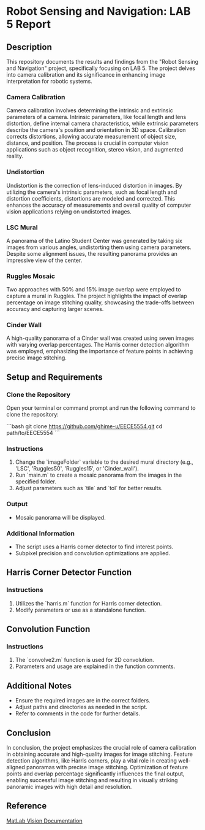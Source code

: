 
# Robot Sensing and Navigation: LAB 5 Report

## Description

This repository documents the results and findings from the "Robot Sensing and Navigation" project, specifically focusing on LAB 5. The project delves into camera calibration and its significance in enhancing image interpretation for robotic systems.

### Camera Calibration

Camera calibration involves determining the intrinsic and extrinsic parameters of a camera. Intrinsic parameters, like focal length and lens distortion, define internal camera characteristics, while extrinsic parameters describe the camera's position and orientation in 3D space. Calibration corrects distortions, allowing accurate measurement of object size, distance, and position. The process is crucial in computer vision applications such as object recognition, stereo vision, and augmented reality.

### Undistortion

Undistortion is the correction of lens-induced distortion in images. By utilizing the camera's intrinsic parameters, such as focal length and distortion coefficients, distortions are modeled and corrected. This enhances the accuracy of measurements and overall quality of computer vision applications relying on undistorted images.

### LSC Mural

A panorama of the Latino Student Center was generated by taking six images from various angles, undistorting them using camera parameters. Despite some alignment issues, the resulting panorama provides an impressive view of the center.

### Ruggles Mosaic

Two approaches with 50% and 15% image overlap were employed to capture a mural in Ruggles. The project highlights the impact of overlap percentage on image stitching quality, showcasing the trade-offs between accuracy and capturing larger scenes.

### Cinder Wall

A high-quality panorama of a Cinder wall was created using seven images with varying overlap percentages. The Harris corner detection algorithm was employed, emphasizing the importance of feature points in achieving precise image stitching.

## Setup and Requirements

### Clone the Repository

Open your terminal or command prompt and run the following command to clone the repository:

\`\`\`bash
git clone https://github.com/ghime-u/EECE5554.git
cd path/to/EECE5554
\`\`\`

### Instructions

1. Change the \`imageFolder\` variable to the desired mural directory (e.g., 'LSC', 'Ruggles50', 'Ruggles15', or 'Cinder_wall').
2. Run \`main.m\` to create a mosaic panorama from the images in the specified folder.
3. Adjust parameters such as \`tile\` and \`tol\` for better results.

### Output

- Mosaic panorama will be displayed.

### Additional Information

- The script uses a Harris corner detector to find interest points.
- Subpixel precision and convolution optimizations are applied.

## Harris Corner Detector Function

### Instructions

1. Utilizes the \`harris.m\` function for Harris corner detection.
2. Modify parameters or use as a standalone function.

## Convolution Function

### Instructions

1. The \`convolve2.m\` function is used for 2D convolution.
2. Parameters and usage are explained in the function comments.

## Additional Notes

- Ensure the required images are in the correct folders.
- Adjust paths and directories as needed in the script.
- Refer to comments in the code for further details.

## Conclusion

In conclusion, the project emphasizes the crucial role of camera calibration in obtaining accurate and high-quality images for image stitching. Feature detection algorithms, like Harris corners, play a vital role in creating well-aligned panoramas with precise image stitching. Optimization of feature points and overlap percentage significantly influences the final output, enabling successful image stitching and resulting in visually striking panoramic images with high detail and resolution.

## Reference

[MatLab Vision Documentation](https://www.mathworks.com/help/vision/ug/feature-based-panoramic-image-stitching.html?searchHighlight=panorama&s_tid=doc_srchtitle)

